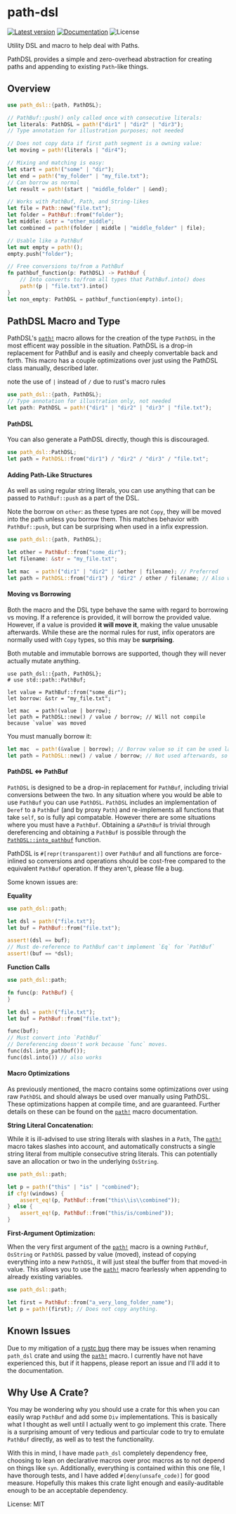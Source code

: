 # path-dsl

[![Latest version](https://img.shields.io/crates/v/path-dsl.svg)](https://crates.io/crates/path-dsl)
[![Documentation](https://docs.rs/path-dsl/badge.svg)](https://docs.rs/path-dsl)
![License](https://img.shields.io/crates/l/path-dsl.svg)

Utility DSL and macro to help deal with Paths.

PathDSL provides a simple and zero-overhead abstraction for creating
paths and appending to existing `Path`-like things.

## Overview

```rust
use path_dsl::{path, PathDSL};

// PathBuf::push() only called once with consecutive literals:
let literals: PathDSL = path!("dir1" | "dir2" | "dir3");
// Type annotation for illustration purposes; not needed

// Does not copy data if first path segment is a owning value:
let moving = path!(literals | "dir4");

// Mixing and matching is easy:
let start = path!("some" | "dir");
let end = path!("my_folder" | "my_file.txt");
// Can borrow as normal
let result = path!(start | "middle_folder" | &end);

// Works with PathBuf, Path, and String-likes
let file = Path::new("file.txt");
let folder = PathBuf::from("folder");
let middle: &str = "other_middle";
let combined = path!(folder | middle | "middle_folder" | file);

// Usable like a PathBuf
let mut empty = path!();
empty.push("folder");

// Free conversions to/from a PathBuf
fn pathbuf_function(p: PathDSL) -> PathBuf {
    // Into converts to/from all types that PathBuf.into() does
    path!(p | "file.txt").into()
}
let non_empty: PathDSL = pathbuf_function(empty).into();
```

## PathDSL Macro and Type

PathDSL's [`path!`](https://docs.rs/path-dsl/*/path_dsl/macro.path.html) macro allows for the creation of the type `PathDSL` in the most efficent way possible in the situation.
PathDSL is a drop-in replacement for PathBuf and is easily and cheeply convertable back and forth. This
macro has a couple optimizations over just using the PathDSL class manually, described later.

note the use of `|` instead of `/` due to rust's macro rules

```rust
use path_dsl::{path, PathDSL};
// Type annotation for illustration only, not needed
let path: PathDSL = path!("dir1" | "dir2" | "dir3" | "file.txt");
```

#### PathDSL

You can also generate a PathDSL directly, though this is discouraged.

```rust
use path_dsl::PathDSL;
let path = PathDSL::from("dir1") / "dir2" / "dir3" / "file.txt";
```

#### Adding Path-Like Structures

As well as using regular string literals, you can use anything that can be passed to `PathBuf::push`
as a part of the DSL.

Note the borrow on `other`: as these types are not `Copy`, they will be moved
into the path unless you borrow them. This matches behavior with `PathBuf::push`, but can be surprising
when used in a infix expression.

```rust
use path_dsl::{path, PathDSL};

let other = PathBuf::from("some_dir");
let filename: &str = "my_file.txt";

let mac  = path!("dir1" | "dir2" | &other | filename); // Preferred
let path = PathDSL::from("dir1") / "dir2" / other / filename; // Also works
```

#### Moving vs Borrowing

Both the macro and the DSL type behave the same with regard to borrowing vs moving. If a
reference is provided, it will borrow the provided value. However, if a value is provided
**it will move it**, making the value unusable afterwards. While these are the normal rules
for rust, infix operators are normally used with `Copy` types, so this may be **surprising**.

Both mutable and immutable borrows are supported, though they will never actually mutate anything.

```rust,compile_fail
use path_dsl::{path, PathDSL};
# use std::path::PathBuf;

let value = PathBuf::from("some_dir");
let borrow: &str = "my_file.txt";

let mac  = path!(value | borrow);
let path = PathDSL::new() / value / borrow; // Will not compile because `value` was moved
```

You must manually borrow it:

```rust
let mac  = path!(&value | borrow); // Borrow value so it can be used later
let path = PathDSL::new() / value / borrow; // Not used afterwards, so doesn't need a borrow
```

#### PathDSL <=> PathBuf

`PathDSL` is designed to be a drop-in replacement for `PathBuf`, including trivial conversions
between the two. In any situation where you would be able to use `PathBuf` you can use
`PathDSL`. `PathDSL` includes an implementation of `Deref` to a `PathBuf` (and by proxy `Path`) and re-implements all functions that take `self`, so is fully api compatable.
However there are some situations where you must have a `PathBuf`.
Obtaining a `&PathBuf` is trivial through dereferencing and obtaining a `PathBuf` is possible through the [`PathDSL::into_pathbuf`](https://docs.rs/path-dsl/*/path_dsl/struct.PathDSL.html#method.into_pathbuf) function.

PathDSL is `#[repr(transparent)]` over `PathBuf` and all functions are force-inlined so
conversions and operations should be cost-free compared to the equivalent `PathBuf` operation.
If they aren't, please file a bug.

Some known issues are:

**Equality**

```rust
use path_dsl::path;

let dsl = path!("file.txt");
let buf = PathBuf::from("file.txt");

assert!(dsl == buf);
// Must de-reference to PathBuf can't implement `Eq` for `PathBuf`
assert!(buf == *dsl);
```

**Function Calls**

```rust
use path_dsl::path;

fn func(p: PathBuf) {
}

let dsl = path!("file.txt");
let buf = PathBuf::from("file.txt");

func(buf);
// Must convert into `PathBuf`
// Dereferencing doesn't work because `func` moves.
func(dsl.into_pathbuf());
func(dsl.into()) // also works
```

#### Macro Optimizations

As previously mentioned, the macro contains some optimizations over using raw `PathDSL` and should always
be used over manually using PathDSL. These optimizations happen at compile time, and are guaranteed.
Further details on these can be found on the [`path!`](https://docs.rs/path-dsl/*/path_dsl/macro.path.html) macro documentation.

**String Literal Concatenation:**

While it is ill-advised to use string literals with slashes in a `Path`, The [`path!`](https://docs.rs/path-dsl/*/path_dsl/macro.path.html) macro
takes slashes into account, and automatically constructs a single string literal from multiple
consecutive string literals. This can potentially save an allocation or two in the underlying
`OsString`.

```rust
use path_dsl::path;

let p = path!("this" | "is" | "combined");
if cfg!(windows) {
    assert_eq!(p, PathBuf::from("this\\is\\combined"));
} else {
    assert_eq!(p, PathBuf::from("this/is/combined"));
}
```

**First-Argument Optimization:**

When the very first argument of the [`path!`](https://docs.rs/path-dsl/*/path_dsl/macro.path.html) macro is a owning `PathBuf`, `OsString` or `PathDSL`
passed by value (moved), instead of copying everything into a new `PathDSL`, it will just steal the
buffer from that moved-in value. This allows you to use the [`path!`](https://docs.rs/path-dsl/*/path_dsl/macro.path.html) macro fearlessly when
appending to already existing variables.

```rust
use path_dsl::path;

let first = PathBuf::from("a_very_long_folder_name");
let p = path!(first); // Does not copy anything.

```

## Known Issues

Due to my mitigation of a [rustc bug](https://github.com/rust-lang/rust/issues/63460) there may be
issues when renaming `path_dsl` crate and using the [`path!`](https://docs.rs/path-dsl/*/path_dsl/macro.path.html) macro. I currently have not have
experienced this, but if it happens, please report an issue and I'll add it to the documentation.

## Why Use A Crate?

You may be wondering why you should use a crate for this when you can easily wrap `PathBuf` and
add some `Div` implementations. This is basically what I thought as well until I actually went
to go implement this crate. There is a surprising amount of very tedious and particular code to try to emulate
`PathBuf` directly, as well as to test the functionality.

With this in mind, I have made `path_dsl` completely dependency free, choosing to lean on declarative
macros over proc macros as to not depend on things like `syn`. Additionally, everything is contained within
this one file, I have thorough tests, and I have added `#[deny(unsafe_code)]` for good measure.
Hopefully this makes this crate light enough and easily-auditable enough to be an acceptable dependency.

License: MIT
